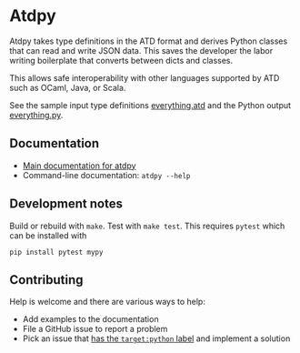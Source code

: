 Atdpy
==

Atdpy takes type definitions in the ATD format and derives Python
classes that can read and write JSON data. This saves the developer the
labor writing boilerplate that converts between dicts and classes.

This allows safe interoperability with other languages supported by
ATD such as OCaml, Java, or Scala.

See the sample input type definitions
[everything.atd](test/atd-input/everything.atd) and
the Python output [everything.py](test/python-expected/everything.py).

Documentation
--

* [Main documentation for
  atdpy](https://atd.readthedocs.io/en/latest/atdpy.html)
* Command-line documentation: `atdpy --help`

Development notes
--

Build or rebuild with `make`. Test with `make test`. This requires
`pytest` which can be installed with

```
pip install pytest mypy
```

Contributing
--

Help is welcome and there are various ways to help:
* Add examples to the documentation
* File a GitHub issue to report a problem
* Pick an issue that [has the `target:python`
  label](https://github.com/ahrefs/atd/issues?q=is%3Aissue+is%3Aopen+label%3Atarget%3Apython)
  and implement a solution
